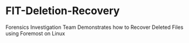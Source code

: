 # FIT-Deletion-Recovery
Forensics Investigation Team Demonstrates how to Recover Deleted Files using Foremost on Linux
